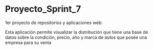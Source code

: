 # Proyecto_Sprint_7
1er proyecto de repositorios y aplicaciones web:

Esta aplicación permite visualizar la distribución que tiene una base de datos sobre la condición, precio, año y marca de autos que posée una empresa para su venta  

